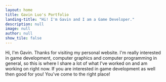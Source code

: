 ```yaml
---
layout: home
title: Gavin Luo's Portfolio
landing-title: "Hi! I'm Gavin and I am a Game Developer."
description: null
image: null
author: null
show_tile: false
---
```


Hi, I'm Gavin. Thanks for visiting my personal website. I'm really interested in game development, computer graphics and computer programming in general, so this is where I share a lot of what I've worked on and am working on right now. If you are interested in game development as well then good for you! You've come to the right place! 
